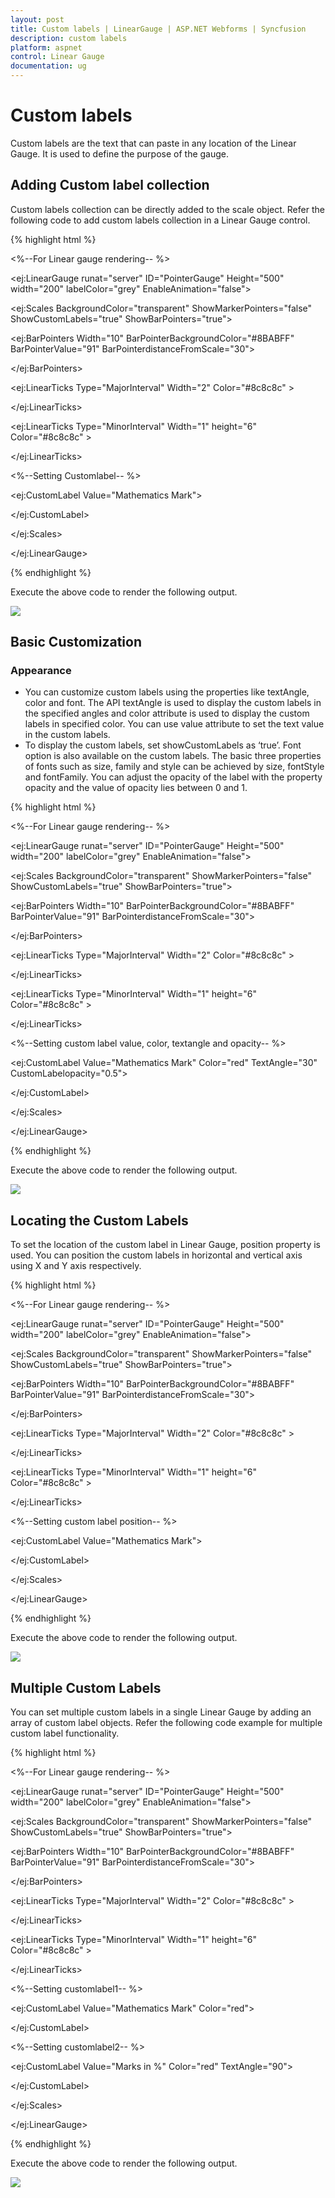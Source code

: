 ```yaml
---
layout: post
title: Custom labels | LinearGauge | ASP.NET Webforms | Syncfusion
description: custom labels
platform: aspnet
control: Linear Gauge
documentation: ug
---
```


# Custom labels

Custom labels are the text that can paste in any location of the Linear Gauge. It is used to define the purpose of the gauge.

## Adding Custom label collection

Custom labels collection can be directly added to the scale object. Refer the following code to add custom labels collection in a Linear Gauge control.

{% highlight html %}

<%--For Linear gauge rendering-- %>

<ej:LinearGauge runat="server" ID="PointerGauge"  Height="500" width="200" labelColor="grey" EnableAnimation="false">

<Scales>

<ej:Scales BackgroundColor="transparent" ShowMarkerPointers="false" ShowCustomLabels="true"  ShowBarPointers="true">

<Border Color="transparent" Width="0" />

<BarPointerCollection>

<ej:BarPointers Width="10" BarPointerBackgroundColor="#8BABFF" BarPointerValue="91" BarPointerdistanceFromScale="30">

</ej:BarPointers>

</BarPointerCollection>

<TickCollection >

<ej:LinearTicks Type="MajorInterval" Width="2" Color="#8c8c8c" >

<DistanceFromScale X="7" Y="0" />

</ej:LinearTicks>

<ej:LinearTicks Type="MinorInterval" Width="1" height="6" Color="#8c8c8c" >

<DistanceFromScale X="7" Y="0" />

</ej:LinearTicks>

</TickCollection>

<%--Setting Customlabel-- %>

<CustomLabelCollection>

<ej:CustomLabel Value="Mathematics Mark">

<Position X="55" Y="97" />

</ej:CustomLabel>

</CustomLabelCollection>

</ej:Scales>

</Scales>

<Frame BackgroundImageUrl="../Content/images/gauge/Gauge_linear_light.png" />

</ej:LinearGauge>

{% endhighlight %}





Execute the above code to render the following output.

![](Custom-labels_images/Custom-labels_img1.png)



## Basic Customization

### Appearance

* You can customize custom labels using the properties like textAngle, color and font. The API textAngle is used to display the custom labels in the specified angles and color attribute is used to display the custom labels in specified color. You can use value attribute to set the text value in the custom labels. 
* To display the custom labels, set showCustomLabels as ‘true’. Font option is also available on the custom labels. The basic three properties of fonts such as size, family and style can be achieved by size, fontStyle and fontFamily. You can adjust the opacity of the label with the property opacity and the value of opacity lies between 0 and 1.

{% highlight html %}

<%--For Linear gauge rendering-- %>

<ej:LinearGauge runat="server" ID="PointerGauge"  Height="500" width="200" labelColor="grey" EnableAnimation="false">

<Scales>

<ej:Scales BackgroundColor="transparent" ShowMarkerPointers="false" ShowCustomLabels="true"  ShowBarPointers="true">

<Border Color="transparent" Width="0" />

<BarPointerCollection>

<ej:BarPointers Width="10" BarPointerBackgroundColor="#8BABFF" BarPointerValue="91" BarPointerdistanceFromScale="30">

</ej:BarPointers>

</BarPointerCollection>

<TickCollection >

<ej:LinearTicks Type="MajorInterval" Width="2" Color="#8c8c8c" >

<DistanceFromScale X="7" Y="0" />

</ej:LinearTicks>

<ej:LinearTicks Type="MinorInterval" Width="1" height="6" Color="#8c8c8c" >

<DistanceFromScale X="7" Y="0" />

</ej:LinearTicks>

</TickCollection>

<%--Setting custom label value, color, textangle and opacity-- %>

<CustomLabelCollection>

<ej:CustomLabel Value="Mathematics Mark" Color="red" TextAngle="30" CustomLabelopacity="0.5">

<Position X="55" Y="87" />

</ej:CustomLabel>

</CustomLabelCollection>

</ej:Scales>

</Scales>

<Frame BackgroundImageUrl="../Content/images/gauge/Gauge_linear_light.png" />

</ej:LinearGauge>

{% endhighlight %}







Execute the above code to render the following output.

![](Custom-labels_images/Custom-labels_img2.png)



## Locating the Custom Labels

To set the location of the custom label in Linear Gauge, position property is used. You can position the custom labels in horizontal and vertical axis using X and Y axis respectively.

{% highlight html %}

<%--For Linear gauge rendering-- %>

<ej:LinearGauge runat="server" ID="PointerGauge"  Height="500" width="200" labelColor="grey" EnableAnimation="false">

<Scales>

<ej:Scales BackgroundColor="transparent" ShowMarkerPointers="false" ShowCustomLabels="true"  ShowBarPointers="true">

<Border Color="transparent" Width="0" />

<BarPointerCollection>

<ej:BarPointers Width="10" BarPointerBackgroundColor="#8BABFF" BarPointerValue="91" BarPointerdistanceFromScale="30">

</ej:BarPointers>

</BarPointerCollection>

<TickCollection >

<ej:LinearTicks Type="MajorInterval" Width="2" Color="#8c8c8c" >

<DistanceFromScale X="7" Y="0" />

</ej:LinearTicks>

<ej:LinearTicks Type="MinorInterval" Width="1" height="6" Color="#8c8c8c" >

<DistanceFromScale X="7" Y="0" />                            </ej:LinearTicks>

</TickCollection>

<%--Setting custom label position-- %>

<CustomLabelCollection>

<ej:CustomLabel Value="Mathematics Mark">

<Position X="55" Y="97" />

</ej:CustomLabel>

</CustomLabelCollection>

</ej:Scales>

</Scales>

<Frame BackgroundImageUrl="../Content/images/gauge/Gauge_linear_light.png" />

</ej:LinearGauge>


{% endhighlight %}



Execute the above code to render the following output.

![](Custom-labels_images/Custom-labels_img3.png)



## Multiple Custom Labels

You can set multiple custom labels in a single Linear Gauge by adding an array of custom label objects. Refer the following code example for multiple custom label functionality.


{% highlight html %}

<%--For Linear gauge rendering-- %>

<ej:LinearGauge runat="server" ID="PointerGauge"  Height="500" width="200" labelColor="grey" EnableAnimation="false">

<Scales>

<ej:Scales BackgroundColor="transparent" ShowMarkerPointers="false" ShowCustomLabels="true"  ShowBarPointers="true">

<Border Color="transparent" Width="0" />

<BarPointerCollection>

<ej:BarPointers Width="10" BarPointerBackgroundColor="#8BABFF" BarPointerValue="91" BarPointerdistanceFromScale="30">

</ej:BarPointers>

</BarPointerCollection>

<TickCollection >

<ej:LinearTicks Type="MajorInterval" Width="2" Color="#8c8c8c" >

<DistanceFromScale X="7" Y="0" />

</ej:LinearTicks>

<ej:LinearTicks Type="MinorInterval" Width="1" height="6" Color="#8c8c8c" >

<DistanceFromScale X="7" Y="0" />

</ej:LinearTicks>

</TickCollection>

<CustomLabelCollection>

<%--Setting customlabel1-- %>

<ej:CustomLabel Value="Mathematics Mark" Color="red">

<Position X="55" Y="87" />

</ej:CustomLabel>

<%--Setting customlabel2-- %>

<ej:CustomLabel Value="Marks in %" Color="red" TextAngle="90">

<Position X="15" Y="57" />

</ej:CustomLabel>

</CustomLabelCollection>

</ej:Scales>

</Scales>

<Frame BackgroundImageUrl="../Content/images/gauge/Gauge_linear_light.png" />

</ej:LinearGauge>

{% endhighlight %}

Execute the above code to render the following output.

![](Custom-labels_images/Custom-labels_img4.png)